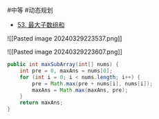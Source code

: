 #中等 #动态规划 
* [53. 最大子数组和](https://leetcode.cn/problems/maximum-subarray/)

![[Pasted image 20240329223537.png]]

![[Pasted image 20240329223607.png]]

```java
public int maxSubArray(int[] nums) {
	int pre = 0, maxAns = nums[0];
	for (int i = 0; i < nums.length; i++) {
		pre = Math.max(pre + nums[i], nums[i]);
		maxAns = Math.max(maxAns, pre);
	}
	return maxAns;
}
```
